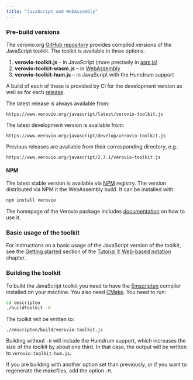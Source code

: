 ```yaml
---
title: "JavaScript and WebAssembly"
---
```


### Pre-build versions

The verovio.org [GitHub repository](https://github.com/rism-digital/verovio.org) provides compiled versions of the JavaScript toolkit. The toolkit is available in three options.
1. **verovio-toolkit.js** - in JavaScript (more precisely in [asm.js](https://asmjs.org))
2. **verovio-toolkit-wasm.js** – in [WebAssembly](https://webassembly.org/)
3. **verovio-toolkit-hum.js** – in JavaScript with the Humdrum support

A build of each of these is provided by CI for the development version as well as for each [release](https://github.com/rism-digital/verovio/releases).

The latest release is always available from:
```
https://www.verovio.org/javascript/latest/verovio-toolkit.js
```

The latest development version is available from:
```
https://www.verovio.org/javascript/develop/verovio-toolkit.js
```

Previous releases are available from their corresponding directory, e.g.:
```
https://www.verovio.org/javascript/2.7.1/verovio-toolkit.js
```

#### NPM

The latest stable version is available via [NPM](https://www.npmjs.com/package/verovio) registry. The version distributed via NPM it the WebAssembly build. It can be installed with:
```bash
npm install verovio
```

The homepage of the Verovio package includes [documentation](https://www.npmjs.com/package/verovio#usage) on how to use it.

### Basic usage of the toolkit

For instructions on a basic usage of the JavaScript version of the toolkit, see the [Getting started](/web-based-notation/getting-started.html) section of the [Tutorial 1: Web-based notation](/web-based-notation/) chapter.

### Building the toolkit

 To build the JavaScript toolkit you need to have the <a href="http://www.emscripten.org" target="_blank">Emscripten</a> compiler installed on your machine. You also need [CMake](https://cmake.org). You need to run:
```bash
cd emscripten
./buildToolkit -H
```
The toolkit will be written to:
```
./emscripten/build/verovio-toolkit.js
```

Building without `-H` will include the Humdrum support, which increases the size of the toolkit by about one third. In that case, the output will be written to `verovio-toolkit-hum.js`.

If you are building with another option set than previously, or if you want to regenerate the makefiles, add the option `-M`.


